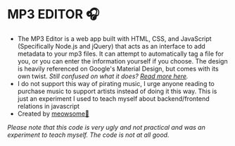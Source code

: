 # MP3 EDITOR 🎧

* The MP3 Editor is a web app built with HTML, CSS, and JavaScript (Specifically Node.js and jQuery) that acts as an interface to add metadata to your mp3 files. It can attempt to automatically tag a file for you, or you can enter the information yourself if you choose. The design is heavily referenced on Google's Material Design, but comes with its own twist. _Still confused on what it does? [Read more here](https://mp3-editor.glitch.me/about)._
* I do not support this way of pirating music, I urge anyone reading to purchase music to support artists instead of doing it this way. This is just an experiment I used to teach myself about backend/frontend relations in javascript
* Created by [meowsome🐾](https://meowsome.github.io)

_Please note that this code is very ugly and not practical and was an experiment to teach myself. The code is not at all good._